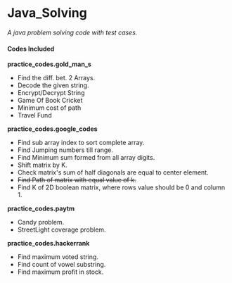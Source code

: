 # Java_Solving
*A java problem solving code with test cases.*

#### Codes Included
**practice_codes.gold_man_s**
* Find the diff. bet. 2 Arrays.
* Decode the given string.
* Encrypt/Decrypt String
* Game Of Book Cricket
* Minimum cost of path
* Travel Fund

**practice_codes.google_codes**
* Find sub array index to sort complete array.
* Find Jumping numbers till range.
* Find Minimum sum formed from all array digits.
* Shift matrix by K.
* Check matrix's sum of half diagonals are equal to center element.
* ~~Find Path of matrix with equal value of k.~~
* Find K of 2D boolean matrix, where rows value should be 0 and column 1.

**practice_codes.paytm**
* Candy problem.
* StreetLight coverage problem.

**practice_codes.hackerrank**
* Find maximum voted string.
* Find count of vowel substring.
* Find maximum profit in stock.
